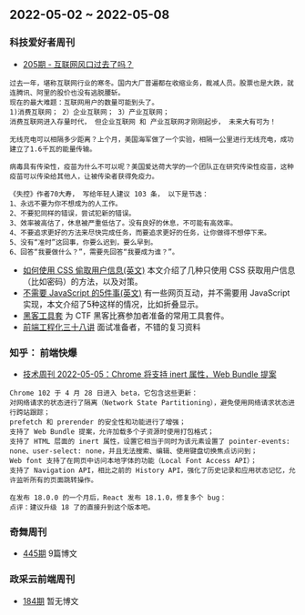 ## 2022-05-02 ~ 2022-05-08

### 科技爱好者周刊
* [205期 - 互联网风口过去了吗？](https://github.com/ruanyf/weekly/blob/master/docs/issue-205.md) 
```
过去一年，堪称互联网行业的寒冬。国内大厂普遍都在收缩业务，裁减人员。股票也是大跌，就连腾讯、阿里的股价也没有逃脱腰斩。
现在的最大难题：互联网用户的数量可能到头了。
1)消费互联网； 2）企业互联网； 3）产业互联网；
消费互联网进入存量时代， 但企业互联网 和 产业互联网才刚刚起步， 未来大有可为！

无线充电可以相隔多少距离？上个月，美国海军做了一个实验，相隔一公里进行无线充电，成功建立了1.6千瓦的能量传输。

病毒具有传染性，疫苗为什么不可以呢？美国爱达荷大学的一个团队正在研究传染性疫苗，这种疫苗可以传染给其他人，让被传染者获得免疫力。

《失控》作者70大寿， 写给年轻人建议 103 条， 以下是节选：
1、永远不要为你不想成为的人工作。
2、不要犯同样的错误，尝试犯新的错误。
3、效率被高估了，休息被严重低估了。没有良好的休息，不可能有高效率。
4、不要追求更好的方法来尽快完成任务，而要追求更好的任务，让你做得不想停下来。
5、没有“准时”这回事，你要么迟到，要么早到。
6、回答“我要做什么？”，需要先回答“我要成为谁？”。
```
* [如何使用 CSS 偷取用户信息(英文)](https://scotthelme.co.uk/can-you-get-pwned-with-css/) 本文介绍了几种只使用 CSS 获取用户信息（比如密码）的方法，以及对策。
* [不需要 JavaScript 的5件事(英文)](https://lexoral.com/blog/you-dont-need-js/) 有一些网页互动，并不需要用 JavaScript 实现，本文介绍了5种这样的情况，比如折叠显示。
* [黑客工具套](https://ctfever.uniiem.com/) 为 CTF 黑客比赛参加者准备的常用工具套件。
* [前端工程化三十八讲](https://q.shanyue.tech/engineering/) 面试准备者，不错的复习资料

### 知乎： 前端快爆
* [技术周刊 2022-05-05：Chrome 将支持 inert 属性，Web Bundle 提案](https://zhuanlan.zhihu.com/p/509756086)
```
Chrome 102 于 4 月 28 日进入 beta，它包含这些更新：
对网络请求的状态进行了隔离（Network State Partitioning），避免使用网络请求状态进行跨站跟踪；
prefetch 和 prerender 的安全性和功能进行了增强；
支持了 Web Bundle 提案，允许加载多个子资源时使用打包格式；
支持了 HTML 层面的 inert 属性，设置它相当于同时为该元素设置了 pointer-events: none、user-select: none，并且无法搜索、编辑、使用键盘切换焦点访问到；
Web font 支持了在网页中访问本地字体的功能（Local Font Access API）；
支持了 Navigation API，相比之前的 History API，强化了历史记录和应用状态记忆，允许监听所有的页面跳转操作。

在发布 18.0.0 的一个月后，React 发布 18.1.0，修复多个 bug：
点评：建议升级 18 了的直接升到这个版本吧。
```

### 奇舞周刊
* [445期](https://weekly.75.team/issue445.html) 9篇博文


### 政采云前端周刊
* [184期](https://weekly.zoo.team/detail/184) 暂无博文